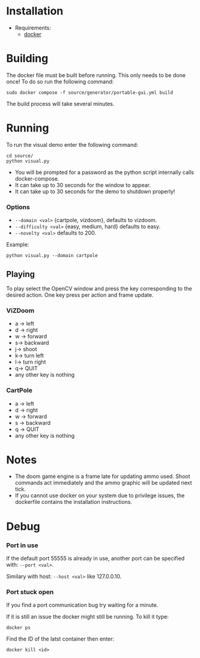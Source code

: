# Installation
* Requirements:
  * [docker](https://docs.docker.com/engine/install/ubuntu/)


# Building
The docker file must be built before running. 
This only needs to be done once!
To do so run the following command:
```
sudo docker compose -f source/generator/portable-gui.yml build
```
The build process will take several minutes.
    
# Running
To run the visual demo enter the following command:
```
cd source/
python visual.py
```

* You will be prompted for a password as the python script internally calls docker-compose. 
* It can take up to 30 seconds for the window to appear.
* It can take up to 30 seconds for the demo to shutdown properly!
### Options
* ``--domain <val>`` {cartpole, vizdoom}, defaults to vizdoom.
* ``--difficulty <val>`` {easy, medium, hard} defaults to easy.
* ``--novelty <val>`` defaults to 200.

Example:
```
python visual.py --domain cartpole
```

## Playing
To play select the OpenCV window and press the key corresponding to the desired action. 
One key press per action and frame update.

### ViZDoom
* a &rarr; left 
* d &rarr;  right
* w &rarr; forward
* s&rarr; backward
* j&rarr; shoot
* k&rarr; turn left
* l&rarr; turn right
* q&rarr; QUIT
* any other key is nothing

### CartPole
* a &rarr; left
* d &rarr;  right
* w &rarr; forward
* s &rarr; backward
* q &rarr; QUIT
* any other key is nothing

# Notes
* The doom game engine is a frame late for updating ammo used. Shoot commands act immediately and the ammo graphic will be updated next tick.
* If you cannot use docker on your system due to privilege issues, the dockerfile contains the installation instructions. 
# Debug
### Port in use
If the default port 55555 is already in use, another port can be specified with: ```--port <val>```. 

Similary with host: ```--host <val>``` like 127.0.0.10.
 
### Port stuck open
If you find a port communication bug try waiting for a minute.

If it is still an issue the docker might still be running. To kill it type:
```
docker ps
```
Find the ID of the latst container then enter:
```
docker kill <id>
```
